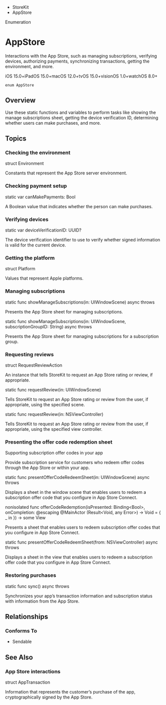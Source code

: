 

- StoreKit
-  AppStore 

Enumeration

# AppStore

Interactions with the App Store, such as managing subscriptions, verifying devices, authorizing payments, synchronizing transactions, getting the environment, and more.

iOS 15.0+iPadOS 15.0+macOS 12.0+tvOS 15.0+visionOS 1.0+watchOS 8.0+

``` source
enum AppStore
```

## Overview

Use these static functions and variables to perform tasks like showing the manage subscriptions sheet, getting the device verification ID, determining whether users can make purchases, and more.

## Topics

### Checking the environment

struct Environment

Constants that represent the App Store server environment.

### Checking payment setup

static var canMakePayments: Bool

A Boolean value that indicates whether the person can make purchases.

### Verifying devices

static var deviceVerificationID: UUID?

The device verification identifier to use to verify whether signed information is valid for the current device.

### Getting the platform

struct Platform

Values that represent Apple platforms.

### Managing subscriptions

static func showManageSubscriptions(in: UIWindowScene) async throws

Presents the App Store sheet for managing subscriptions.

static func showManageSubscriptions(in: UIWindowScene, subscriptionGroupID: String) async throws

Presents the App Store sheet for managing subscriptions for a subscription group.

### Requesting reviews

struct RequestReviewAction

An instance that tells StoreKit to request an App Store rating or review, if appropriate.

static func requestReview(in: UIWindowScene)

Tells StoreKit to request an App Store rating or review from the user, if appropriate, using the specified scene.

static func requestReview(in: NSViewController)

Tells StoreKit to request an App Store rating or review from the user, if appropriate, using the specified view controller.

### Presenting the offer code redemption sheet

Supporting subscription offer codes in your app

Provide subscription service for customers who redeem offer codes through the App Store or within your app.

static func presentOfferCodeRedeemSheet(in: UIWindowScene) async throws

Displays a sheet in the window scene that enables users to redeem a subscription offer code that you configure in App Store Connect.

nonisolated func offerCodeRedemption(isPresented: Binding&lt;Bool>, onCompletion: @escaping @MainActor (Result&lt;Void, any Error>) -> Void = { _ in }) -> some View 

Presents a sheet that enables users to redeem subscription offer codes that you configure in App Store Connect.

static func presentOfferCodeRedeemSheet(from: NSViewController) async throws

Displays a sheet in the view that enables users to redeem a subscription offer code that you configure in App Store Connect.

### Restoring purchases

static func sync() async throws

Synchronizes your app’s transaction information and subscription status with information from the App Store.

## Relationships

### Conforms To

- Sendable

## See Also

### App Store interactions

struct AppTransaction

Information that represents the customer’s purchase of the app, cryptographically signed by the App Store.

